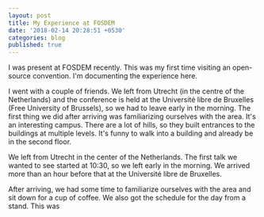 ```yaml
---
layout: post
title: My Experience at FOSDEM
date: '2018-02-14 20:28:51 +0530'
categories: blog
published: true
---
```

I was present at FOSDEM recently. This was my first time visiting an open-source convention. I'm documenting the experience here.

I went with a couple of friends. We left from Utrecht (in the centre of the Netherlands) and the conference is held at the Université libre de Bruxelles (Free University of Brussels), so we had to leave early in the morning. The first thing we did after arriving was familiarizing ourselves with the area. It's an interesting campus. There are a lot of hills, so they built entrances to the buildings at multiple levels. It's funny to walk into a building and already be in the second floor.

We left from Utrecht in the center of the Netherlands. The first talk we wanted to see started at 10:30, so we left early in the morning. We arrived more than an hour before that at the Université libre de Bruxelles. 

After arriving, we had some time to familiarize ourselves with the area and sit down for a cup of coffee. We also got the schedule for the day from a stand. This was 
